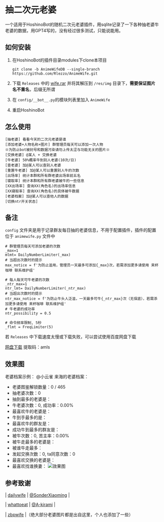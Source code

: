 # 抽二次元老婆

一个适用于HoshinoBot的随机二次元老婆插件，用sqlite记录了一下各种抽老婆牛老婆的数据，用GPT4写的，没有经过很多测试，只能说能用。

## 如何安装

1. 在HoshinoBot的插件目录modules下clone本项目

    `git clone -b AnimeWifeDB --single-branch https://github.com/Rlezzo/AnimeWife.git`

2. 下载 `Releases` 中的  [wife.rar](https://github.com/Rinco304/AnimeWife/releases/download/v1.0/wife.rar) 并将其解压到 `/res/img` 目录下，**需要保证图片名不重名**，后缀无所谓

3. 在 `config/__bot__.py`的模块列表里加入 `AnimeWife`

4. 重启HoshinoBot

## 怎么使用

```
[抽老婆] 看看今天的二次元老婆是谁
[添加老婆+人物名称+图片] 群管理员每天可以添加一次人物
※为防止bot被封号和数据污染请勿上传太涩与功能无关的图片※
[交换老婆] @某人 + 交换老婆
[牛老婆] 50%概率牛到别人老婆(10次/日)
[查老婆] 加@某人可以查别人老婆
[重置牛老婆] 加@某人可以重置别人牛的次数
[出场率] 统计本群和所有群老婆出场率前五名
[寝取率] 统计本群和所有群老婆被牛的一些信息
[XX出场率] 查询XX(角色名)的出场率信息
[XX寝取率] 查询XX(角色名)的具体被牛数据
[老婆档案] 加@某人可以查他人的数据
[切换ntr开关状态]
```

## 备注

`config` 文件夹是用于记录群友每日抽的老婆信息，不用于配置插件，插件的配置位于 ` animewife.py ` 文件中

```
# 群管理员每天可添加老婆的次数
_max=1
mlmt= DailyNumberLimiter(_max)
# 当超出次数时的提示
max_notice = f'为防止滥用，管理员一天最多可添加{_max}次，若需添加更多请使用 来杯咖啡 联系维护组'

# 每人每天可牛老婆的次数
_ntr_max=1
ntr_lmt= DailyNumberLimiter(_ntr_max)
# 当超出次数时的提示
ntr_max_notice = f'为防止牛头人泛滥，一天最多可牛{_ntr_max}次（无保底），若需添加更多请使用 来杯咖啡 联系维护组'
# 牛老婆的成功率
ntr_possibility = 0.5

# 命令频率限制, 5秒
_flmt = FreqLimiter(5)
```

若 `Releases` 中下载速度太慢或下载失败，可以尝试使用百度网盘下载

[网盘下载](https://pan.baidu.com/s/1FbRtczF1h1jIov_CXU1qew?pwd=amls)
提取码：amls

## 效果图
老婆档案示例：
@小云雀 来海的老婆档案：
- 老婆图鉴解锁数量：0 / 465
- 抽老婆次数：0
- 抽到最多的老婆是：
- 牛老婆次数：0, 成功率：0.00%
- 最喜欢牛的老婆是：
- 牛到手最多的是：
- 最喜欢牛的群友是：
- 成功牛到最多的群友是：
- 被牛次数：0, 苦主率：0.00%
- 被牛走最多的老婆是：
- 被谁牛走最多：
- 发起交换次数：0, ta同意次数：0
- 最喜欢交换的老婆是：
- 最喜欢找谁换妻：
![效果图](mdimg.jpg) 

## 参考致谢

| [dailywife](https://github.com/SonderXiaoming/dailywife) | [@SonderXiaoming](https://github.com/SonderXiaoming) |

| [whattoeat](https://github.com/A-kirami/whattoeat) | [@A-kirami](https://github.com/A-kirami) |

| [zbpwife](https://github.com/FloatTech/zbpwife) |（绝大部分老婆图片都是出自这里，个人也添加了一些）
